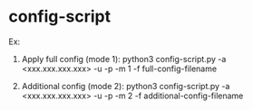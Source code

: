 # config-script

Ex:

1. Apply full config (mode 1):
python3 config-script.py -a <xxx.xxx.xxx.xxx> -u <username> -p <password> -m 1 -f full-config-filename

2. Additional config (mode 2):
python3 config-script.py -a <xxx.xxx.xxx.xxx> -u <username> -p <password> -m 2 -f additional-config-filename


